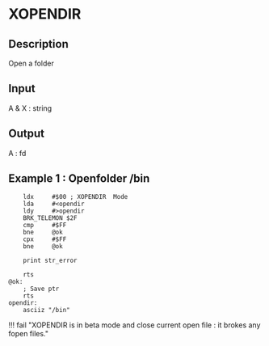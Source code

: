 # XOPENDIR

## Description

Open a folder

## Input

A & X : string

## Output

A : fd

## Example 1 : Openfolder /bin

``` ca65
    ldx     #$00 ; XOPENDIR  Mode
    lda     #<opendir
    ldy     #>opendir
    BRK_TELEMON $2F
    cmp     #$FF
    bne     @ok
    cpx     #$FF
    bne     @ok

    print str_error

	rts
@ok:
    ; Save ptr
    rts
opendir:
    asciiz "/bin"
```

!!! fail "XOPENDIR is in beta mode and close current open file : it brokes any fopen files."

